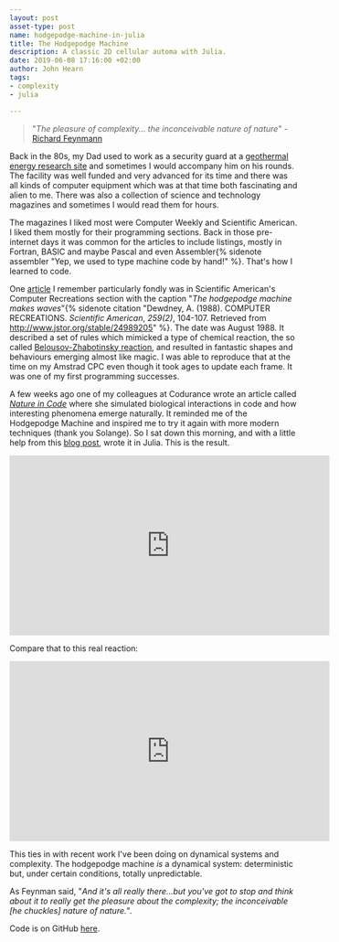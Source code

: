 ```yaml
---
layout: post
asset-type: post
name: hodgepodge-machine-in-julia
title: The Hodgepodge Machine
description: A classic 2D cellular automa with Julia.
date: 2019-06-08 17:16:00 +02:00
author: John Hearn
tags:
- complexity
- julia

---
```


> "*The pleasure of complexity... the inconceivable nature of nature*" - [Richard Feynmann](https://youtu.be/tD_XAX--Ono?t=67)

Back in the 80s, my Dad used to work as a security guard at a [geothermal energy research site](https://en.wikipedia.org/wiki/Rosemanowes_Quarry) and sometimes I would accompany him on his rounds. The facility was well funded and very advanced for its time and there was all kinds of computer equipment which was at that time both fascinating and alien to me. There was also a collection of science and technology magazines and sometimes I would read them for hours.

The magazines I liked most were Computer Weekly and Scientific American. I liked them mostly for their programming sections. Back in those pre-internet days it was common for the articles to include listings, mostly in Fortran, BASIC and maybe Pascal and even Assembler{% sidenote assembler "Yep, we used to type machine code by hand!" %}. That's how I learned to code.

One [article](https://www.jstor.org/stable/24989205?seq=1#page_scan_tab_contents) I remember particularly fondly was in Scientific American's Computer Recreations section with the caption "*The hodgepodge machine makes waves*"{% sidenote citation "Dewdney, A. (1988). COMPUTER RECREATIONS. *Scientific American*, *259(2)*, 104-107. Retrieved from http://www.jstor.org/stable/24989205" %}. The date was August 1988. It described a set of rules which mimicked a type of chemical reaction, the so called [Belousov-Zhabotinsky reaction](https://en.wikipedia.org/wiki/Belousov%E2%80%93Zhabotinsky_reaction), and resulted in fantastic shapes and behaviours emerging almost like magic. I was able to reproduce that at the time on my Amstrad CPC even though it took ages to update each frame. It was one of my first programming successes.

A few weeks ago one of my colleagues at Codurance wrote an article called [*Nature in Code*](https://codurance.com/2019/05/30/nature-in-code/) where she simulated biological interactions in code and how interesting phenomena emerge naturally. It reminded me of the Hodgepodge Machine and inspired me to try it again with more modern techniques (thank you Solange). So I sat down this morning, and with a little help from this [blog post](https://softologyblog.wordpress.com/2017/02/04/the-belousov-zhabotinsky-reaction-and-the-hodgepodge-machine/), wrote it in Julia. This is the result.
<p/>

<iframe width="560" height="315" src="https://www.youtube.com/embed/9HPaottA9tE" frameborder="0" allow="accelerometer; autoplay; encrypted-media; gyroscope; picture-in-picture" allowfullscreen></iframe>

Compare that to this real reaction:
<p/>

<iframe width="560" height="315" src="https://www.youtube.com/embed/8tArShb1fhw?start=57" frameborder="0" allow="accelerometer; autoplay; encrypted-media; gyroscope; picture-in-picture" allowfullscreen></iframe>

This ties in with recent work I've been doing on dynamical systems and complexity. The hodgepodge machine *is* a dynamical system: deterministic but, under certain conditions, totally unpredictable. 

As Feynman said, "*And it's all really there...but you've got to stop and think about it to really get the pleasure about the complexity;
the inconceivable [he chuckles] nature of nature.*".

Code is on GitHub [here](https://gist.github.com/johnhearn/e17cc9d2e98f7bf3db1012d2046fba78).